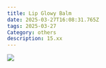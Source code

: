```yaml
---
title: Lip Glowy Balm
date: 2025-03-27T16:08:31.765Z
tags: 2025-03-27
Category: others
description: 15.xx
---
```

<!--StartFragment-->

![](https://m.media-amazon.com/images/I/71v+S5MNSRL._SL1500_.jpg)

<!--EndFragment-->